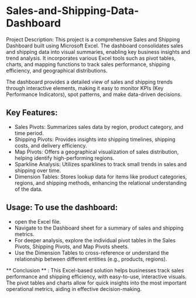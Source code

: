 # Sales-and-Shipping-Data-Dashboard

Project Description: This project is a comprehensive Sales and Shipping Dashboard built using Microsoft Excel. The dashboard consolidates sales and shipping data into visual summaries, enabling key business insights and trend analysis. It incorporates various Excel tools such as pivot tables, charts, and mapping functions to track sales performance, shipping efficiency, and geographical distributions.

The dashboard provides a detailed view of sales and shipping trends through interactive elements, making it easy to monitor KPIs (Key Performance Indicators), spot patterns, and make data-driven decisions.

## Key Features:

* Sales Pivots: Summarizes sales data by region, product category, and time period.
* Shipping Pivots: Provides insights into shipping timelines, shipping costs, and delivery efficiency.
* Map Pivots: Offers a geographical visualization of sales distribution, helping identify high-performing regions.
* Sparkline Analysis: Utilizes sparklines to track small trends in sales and shipping over time.
* Dimension Tables: Stores lookup data for items like product categories, regions, and shipping methods, enhancing the relational understanding of the data.

## Usage: To use the dashboard:

* open the Excel file.
* Navigate to the Dashboard sheet for a summary of sales and shipping metrics.
* For deeper analysis, explore the individual pivot tables in the Sales Pivots, Shipping Pivots, and Map Pivots sheets.
* Use the Dimension Tables to cross-reference or understand the relationship between different entities (e.g., products, regions).

** Conclusion ** : This Excel-based solution helps businesses track sales performance and shipping efficiency, with easy-to-use, interactive visuals. The pivot tables and charts allow for quick insights into the most important operational metrics, aiding in effective decision-making.
